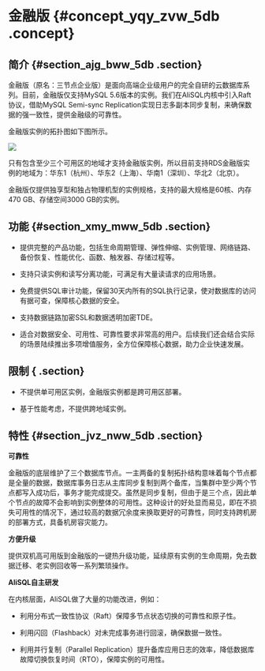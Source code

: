 # 金融版 {#concept_yqy_zvw_5db .concept}

## 简介 {#section_ajg_bww_5db .section}

金融版（原名：三节点企业版）是面向高端企业级用户的完全自研的云数据库系列。目前，金融版仅支持MySQL 5.6版本的实例。我们在AliSQL内核中引入Raft协议，借助MySQL Semi-sync Replication实现日志多副本同步复制，来确保数据的强一致性，提供金融级的可靠性。

金融版实例的拓扑图如下图所示。

![](http://static-aliyun-doc.oss-cn-hangzhou.aliyuncs.com/assets/img/7789/15338706371362_zh-CN.png)

只有包含至少三个可用区的地域才支持金融版实例，所以目前支持RDS金融版实例的地域为：华东1（杭州）、华东2（上海）、华南1（深圳）、华北2（北京）。

金融版仅提供独享型和独占物理机型的实例规格，支持的最大规格是60核、内存470 GB、存储空间3000 GB的实例。

## 功能 {#section_xmy_mww_5db .section}

-   提供完整的产品功能，包括生命周期管理、弹性伸缩、实例管理、网络链路、备份恢复、性能优化、函数、触发器、存储过程等。

-   支持只读实例和读写分离功能，可满足有大量读请求的应用场景。

-   免费提供SQL审计功能，保留30天内所有的SQL执行记录，使对数据库的访问有据可查，保障核心数据的安全。

-   支持数据链路加密SSL和数据透明加密TDE。

-   适合对数据安全、可用性、可靠性要求非常高的用户。后续我们还会结合实际的场景陆续推出多项增值服务，全方位保障核心数据，助力企业快速发展。

## 限制 { .section}

-   不提供单可用区实例，金融版实例都是跨可用区部署。

-   基于性能考虑，不提供跨地域实例。


## 特性 {#section_jvz_nww_5db .section}

**可靠性**

金融版的底层维护了三个数据库节点。一主两备的复制拓扑结构意味着每个节点都是全量的数据，数据库事务日志从主库同步复制到两个备库，当集群中至少两个节点都写入成功后，事务才能完成提交。虽然是同步复制，但由于是三个点，因此单个节点的故障不会影响到实例整体的可用性。这种设计的好处显而易见，即在不损失可用性的情况下，通过较高的数据冗余度来换取更好的可靠性，同时支持跨机房的部署方式，具备机房容灾能力。

**方便升级**

提供双机高可用版到金融版的一键热升级功能，延续原有实例的生命周期，免去数据迁移、老实例回收等一系列繁琐操作。

**AliSQL自主研发**

在内核层面，AliSQL做了大量的功能改进，例如：

-   利用分布式一致性协议（Raft）保障多节点状态切换的可靠性和原子性。

-   利用闪回（Flashback）对未完成事务进行回滚，确保数据一致性。

-   利用并行复制（Parallel Replication）提升备库应用日志的效率，降低数据库故障切换恢复时间（RTO），保障实例的可用性。



